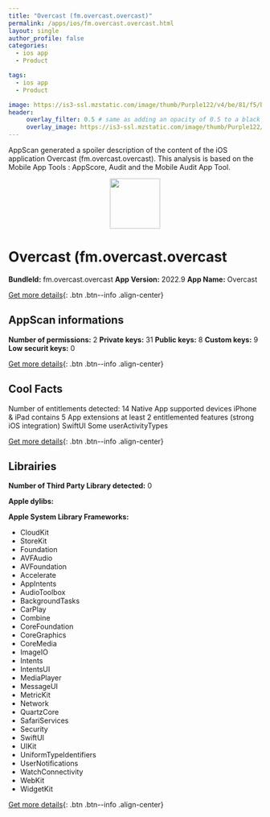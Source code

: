 ```yaml
---
title: "Overcast (fm.overcast.overcast)"
permalink: /apps/ios/fm.overcast.overcast.html
layout: single
author_profile: false
categories: 
  - ios app 
  - Product 

tags: 
  - ios app 
  - Product 

image: https://is3-ssl.mzstatic.com/image/thumb/Purple122/v4/be/81/f5/be81f505-0253-c97e-1559-c3bf66554c5b/AppIcon-1x_U007emarketing-0-7-0-85-220.png/512x512bb.jpg
header: 
     overlay_filter: 0.5 # same as adding an opacity of 0.5 to a black background
     overlay_image: https://is3-ssl.mzstatic.com/image/thumb/Purple122/v4/be/81/f5/be81f505-0253-c97e-1559-c3bf66554c5b/AppIcon-1x_U007emarketing-0-7-0-85-220.png/512x512bb.jpg
---
```

AppScan generated a spoiler description of the content of the iOS application Overcast (fm.overcast.overcast). This analysis is based on the Mobile App Tools : AppScore, Audit and the Mobile Audit App Tool.

  
  
<div style="text-align: center;"><img src="https://is3-ssl.mzstatic.com/image/thumb/Purple122/v4/be/81/f5/be81f505-0253-c97e-1559-c3bf66554c5b/AppIcon-1x_U007emarketing-0-7-0-85-220.png/512x512bb.jpg" width="100" height="100"></div>  
  
# Overcast (fm.overcast.overcast

**BundleId:** fm.overcast.overcast
**App Version:** 2022.9
**App Name:** Overcast


[Get more details](/pricing.html){: .btn .btn--info .align-center}  
  
## AppScan informations 

**Number of permissions:** 2
**Private keys:** 31
**Public keys:** 8
**Custom keys:** 9
**Low securit keys:** 0
  
[Get more details](/pricing.html){: .btn .btn--info .align-center}

## Cool Facts

Number of entitlements detected: 14
Native App
supported devices iPhone & iPad
contains 5 App extensions
at least 2 entitlemented features (strong iOS integration)
SwiftUI
Some userActivityTypes
  
[Get more details](/pricing.html){: .btn .btn--info .align-center}

## Librairies 
**Number of Third Party Library detected:** 0

**Apple dylibs:**


**Apple System Library Frameworks:**
- CloudKit
- StoreKit
- Foundation
- AVFAudio
- AVFoundation
- Accelerate
- AppIntents
- AudioToolbox
- BackgroundTasks
- CarPlay
- Combine
- CoreFoundation
- CoreGraphics
- CoreMedia
- ImageIO
- Intents
- IntentsUI
- MediaPlayer
- MessageUI
- MetricKit
- Network
- QuartzCore
- SafariServices
- Security
- SwiftUI
- UIKit
- UniformTypeIdentifiers
- UserNotifications
- WatchConnectivity
- WebKit
- WidgetKit


  
[Get more details](/pricing.html){: .btn .btn--info .align-center}


